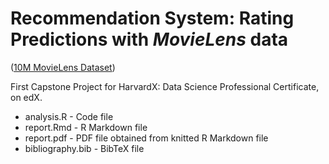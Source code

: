 # Recommendation System: Rating Predictions with _MovieLens_ data
([10M MovieLens Dataset](https://grouplens.org/datasets/movielens/10m/))


First Capstone Project for HarvardX: Data Science Professional Certificate, on edX.
 
 * analysis.R - Code file
 * report.Rmd - R Markdown file
 * report.pdf -  PDF file obtained from knitted R Markdown file
 * bibliography.bib - BibTeX file
